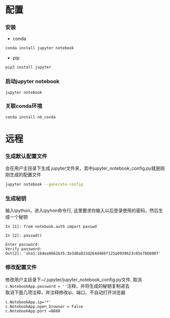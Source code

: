 # 配置
### 安装
* conda
```sh
conda install jupyter notebook
```
* pip
```sh
pip3 install jupyter
```

### 启动jupyter notebook
```
jupyter notebook
```

### 关联conda环境
```
conda install nb_conda
```

# 远程
### 生成默认配置文件
会在用户主目录下生成.jupyter文件夹，其中jupyter_notebook_config.py就是刚刚生成的配置文件  
```sh
jupyter notebook --generate-config
```

### 生成秘钥
输入ipython，进入ipyhon命令行, 这里要求你输入以后登录使用的密码，然后生成一个秘钥  
```ipython
In [1]: from notebook.auth import passwd

In [2]: passwd()

Enter password: 
Verify password: 
Out[2]: 'sha1:1b4ea9662b35:3e3d6a823d264d466f125a0939623c05e7b66007'
```

### 修改配置文件
修改用户主目录下~/.jupyter/jupyter_notebook_config.py文件, 取消`c.NotebookApp.password = ''`注释，并将生成的秘钥复制进去  
取消下面几项注释，并注释修改ip、端口、不自动打开浏览器  
```
c.NotebookApp.ip='*'
c.NotebookApp.open_browser = False
c.NotebookApp.port =8888
```
